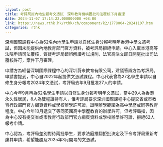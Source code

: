 ```yaml
---
layout: post
title: 考評局拒內地生報考文憑試　深圳教育機構獲批司法覆核下月審理
date: 2024-11-07 17:14:22.000000000 +08:00
link: https://news.rthk.hk/rthk/ch/component/k2/1778004-20241107.htm
categories: rthk
---
```


深圳國際課程中心為62名內地學生申請以自修生身分報考明年香港中學文憑考試，但因未能提供內地教育部門官方資料，被考評局拒絕申請。中心入稟本港高等法院申請司法覆核，質疑考評局錯誤解讀考試規則，法官高浩文即日開庭批出司法覆核許可，案件下月審理。

申請方為經營深圳國際課程中心的深圳蔚來教育有限公司，建議答辯方為考評局。申請書提到，中心自2022年起提供文憑試課程。中心代表曾為27名學生申請以自修生身分報考2024年文憑試，考評局去年9月批准27人的申請。

中心今年9月再為62名學生申請以自修生身分報考明年文憑試，當中29人為香港永久性居民，8人為雙程證持有人，惟考評局要求深圳國際課程中心提交省或市教育行政部門官方網頁資料或學校辦學許可證，證明辦學範圍為高中學歷或同等教育程度。中心今年10月遞交了等同英國高中學歷教育的辦學許可，但考評局指，因為中心沒有提交省或市教育行政部門官方網頁資料或學校辦學許可證，拒絕62人報考申請。

中心認為，考評局差別對待兩批學生，要求法庭推翻拒批決定及下令考評局重新考慮其申請，希望能趕及2025年3月開考的文憑試。
